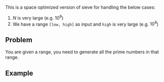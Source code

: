 This is a space optimized version of sieve for handling the below cases:

1. $N$ is very large (e.g. $10^9$)
2. We have a range `[low, high]` as input and `high` is very large (e.g. $10^9$)

## Problem

You are given a range, you need to generate all the prime numbers in that range.

## Example

